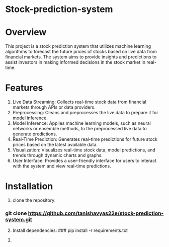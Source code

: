 # Stock-prediction-system

# Overview
This project is a stock prediction system that utilizes machine learning algorithms to forecast the future prices of stocks based on live data from financial markets. The system aims to provide insights and predictions to assist investors in making informed decisions in the stock market in real-time.

# Features
1. Live Data Streaming: Collects real-time stock data from financial markets through APIs or data providers.
2. Preprocessing: Cleans and preprocesses the live data to prepare it for model inference.
3. Model Inference: Applies machine learning models, such as neural networks or ensemble methods, to the preprocessed live data to generate predictions.
4. Real-Time Prediction: Generates real-time predictions for future stock prices based on the latest available data.
5. Visualization: Visualizes real-time stock data, model predictions, and trends through dynamic charts and graphs.
6. User Interface: Provides a user-friendly interface for users to interact with the system and view real-time predictions.

 # Installation
 1. clone the repository:
 ### git clone https://github.com/tanishavyas22e/stock-prediction-system.git
   2. Install dependencies:
    ### pip install -r requirements.txt



11. 
